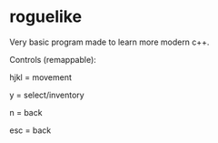 # roguelike

Very basic program made to learn more modern c++.

Controls (remappable):

hjkl = movement

y = select/inventory

n = back

esc = back

